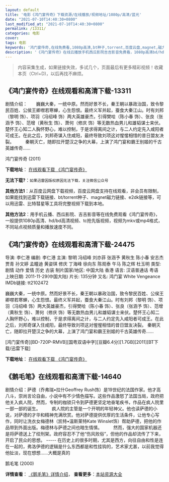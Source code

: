 ```yaml
---
layout: default
title: '电影《鸿门宴传奇》下载资源/在线播放/视频地址/1080p/高清/蓝光'
date: "2021-07-10T14:40:30+0800"
last_modified_at: "2021-07-10T14:40:30+0800"
permalink: /13311/
categories: 电影
cover:
tags: 电影
keywords: '鸿门宴传奇,在线免费看,1080p高清,bt种子,torrent,百度云盘,magnet,磁力链,迅雷下载资源'
description: '《鸿门宴传奇》在线云播放手机西瓜影院吉吉影音免费看，1080p高清bd/hd未删减完整版和tc抢先枪版，mkv/mp4格式，附带bt/torrent种子、magnet/磁力链、百度云盘、网盘资源迅雷下载链接'
---
```


>内容采集生成，如果链接失效，多试几个，页面最后有更多精彩视频！收藏本页（Ctrl+D)，以后再找不麻烦。


## 《鸿门宴传奇》在线观看和高清下载-13311

剧情介绍：　　巍巍大秦，一统中原。然而好景不长，秦王朝以暴政治国，致令黎民百姓、公侯王卿噤若寒蝉，心生怨恨。最终义军并起，蚕食大秦江山。时有刘邦（黎明 饰）、项羽（冯绍峰 饰）两大英雄豪杰，引得樊哙（陈小春 饰）、张良（张涵予 饰）、范增（黄秋生 饰）、萧何（修庆 饰）等无数热血男儿和雄韬谋士来伏。楚怀王心知二人胸怀野心，难以控制，于是求得离间之计，与二人约定先入咸阳者可成王。在此之后，刘邦奇谋入住咸阳，最终导致刘项这对惺惺相惜的昔日盟友决裂。   　　秦朝灭亡，随即拉开楚汉之争的大幕，上演了鸿门宴和霸王别姬的千古英雄传奇……


鸿门宴传奇 (2011)

**下载地址**： [在线观看下载 《鸿门宴传奇》](https://www.btbtdy.me/btdy/dy5853.html) 


**无法下载?**：`如果迅雷因版权原因无法下载，关注微信公众号 `

**其他方法1**：从百度云网盘下载视频，百度云网盘支持在线观看，非会员有限制，如果能找到迅雷下载链接、bt/torrent种子、magnet磁力链接、e2dk链接等，可以用迅雷、比特彗星等工具将完整视频下载到本地。

**其他方法2**：用手机云播、西瓜影院、吉吉影音等在线免费观看《鸿门宴传奇》，一般提供1080p高清、hd/bd高清视频、tc抢先版视频，视频为mkv或mp4格式，不同站点视频质量和播放速度不同。


## 《鸿门宴传奇》在线观看和高清下载-24475

导演: 李仁港 编剧: 李仁港 主演: 黎明 冯绍峰 刘亦菲 张涵予 黄秋生 陈小春 安志杰 贾青 孙文婷 孟瞳迪 黄姿琪 修庆 丁海峰 徐向东 陈观泰 午马 陈之辉 杜玉明 类型: 剧情 动作 爱情 历史 古装 制片国家/地区: 中国大陆 香港 语言: 汉语普通话 粤语 上映日期: 2011-11-29(中国大陆) 片长: 135分钟 又名: 鸿门宴 White Vengeance IMDb链接: tt2102472

巍巍大秦，一统中原。然而好景不长，秦王朝以暴政治国，致令黎民百姓、公侯王卿噤若寒蝉，心生怨恨。最终义军并起，蚕食大秦江山。时有刘邦（黎明 饰）、项羽（冯绍峰 饰）两大英雄豪杰，引得樊哙（陈小春 饰）、张良（张涵予 饰）、范增（黄秋生 饰）、萧何（修庆 饰）等无数热血男儿和雄韬谋士来伏。楚怀王心知二人胸怀野心，难以控制，于是求得离间之计，与二人约定先入咸阳者可成王。在此之后，刘邦奇谋入住咸阳，最终导致刘项这对惺惺相惜的昔日盟友决裂。 秦朝灭亡，随即拉开楚汉之争的大幕，上演了鸿门宴和霸王别姬的千古英雄传奇……


[鸿门宴传奇][BD-720P-RMVB][国粤双语中字][豆瓣6.4分][1.7GB][2011][BT下载/迅雷下载]

**下载地址**： [在线观看下载 《鸿门宴传奇》](https://www.btdx8.com/torrent/white_vengeance_2011.html) 


## 《鹅毛笔》在线观看和高清下载-14640

剧情介绍：萨德（乔弗瑞•拉什Geoffrey Rush饰）是19世纪的法国作家。他才高八斗，崇尚言论自由，小说中有不少情色描写。这些作品激怒了法国当局，政府把他关入疯人院，然而，专制的枷锁只令到萨德更坚定地奋笔疾书，作品在疯人院里一部一部的诞生。  　　疯人院的主管是一个开明的年轻神父。他也读萨德的小说，对萨德的才华和精神充满欣赏。他对萨德提供优厚的生活条件，让他专心写作，同时让洗衣女梅德林（凯特•温斯莱特Kate Winslet饰）帮助萨德，把他的作品带到外面出版。梅德林与萨德之间也暗生情愫。  　　然而，强大的国家机器还是将萨德送上了绞刑架。政府容忍不了他“伤风败俗”，但他的作品却流传了下来，开启了民众的思想。 ----- 在历史上的很多时期，尤其是西方，向往自由和性是连在一起的，弗洛伊德的逻辑是什么东西都是和性挂钩的，艺术家尤甚，以前我觉得他扯淡，现在想想……大概是真的


鹅毛笔 (2000)

**详情查看**： [《鹅毛笔》详情介绍](/movie/14640/)， **查看更多**：[本站资源大全](/movie/t/all/)

